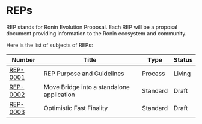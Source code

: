 # REPs

REP stands for Ronin Evolution Proposal. Each REP will be a proposal document providing information to the Ronin ecosystem and community.

Here is the list of subjects of REPs:

| Number                  | Title                                                      | Type      | Status  |
| ----------------------- | ---------------------------------------------------------- | --------- | ------- |
| [REP-0001](REP-0001.md) | REP Purpose and Guidelines                                 | Process   | Living  |
| [REP-0002](REP-0002.md) | Move Bridge into a standalone application                  | Standard  | Draft   |
| [REP-0003](REP-0003.md) | Optimistic Fast Finality                                   | Standard  | Draft   |
